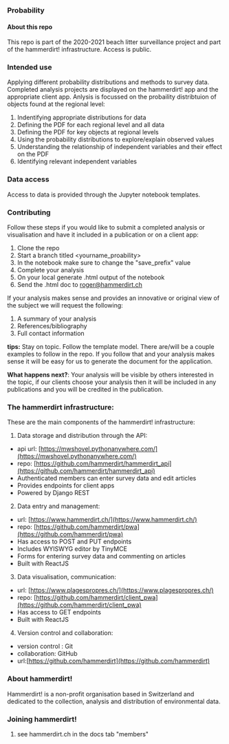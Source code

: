 ### Probability

#### About this repo

This repo is part of the 2020-2021 beach litter surveillance project and part of the hammerdirt! infrastructure. Access is  public.

### Intended use

Applying different probability distributions and methods to survey data. Completed analysis projects are displayed on the hammerdirt! app and the appropriate client app. Anlysis is focussed on the probaility distribtuion of objects found at the regional level:

1. Indentifying appropriate distributions for data
2. Defining the PDF for each regional level and all data
3. Defining the PDF for key objects at regional levels
4. Using the probability distributions to explore/explain observed values
5. Understanding the relationship of independent variables and their effect on the PDF
6. Identifying relevant independent variables

### Data access

Access to data is provided through the Jupyter notebook templates.

### Contributing

Follow these steps if you would like to submit a completed analysis or visualisation and have it included in a publication or on a client app:

1. Clone the repo
2. Start a branch titled <yourname_proability>
3. In the notebook make sure to change the "save_prefix" value
4. Complete your analysis 
5. On your local generate .html output of the notebook
6. Send the .html doc to roger@hammerdirt.ch

If your analysis makes sense and provides an innovative or original view of the subject we will request the following:

1. A summary of your analysis
2. References/bibliography 
3. Full contact information 

__tips:__ Stay on topic. Follow the template model. There are/will be a couple examples to follow in the repo. If you follow that and your analysis makes sense it will be easy for us to generate the document for the application.

__What happens next?__: Your analysis will be visible by others interested in the topic, if our clients choose your analysis then it will be included in any publications and you will be credited in the publication.

### The hammerdirt infrastructure:

These are the main components of the hammerdirt! infrastructure:

1. Data storage and distribution through the API:
  * api url: [https://mwshovel.pythonanywhere.com/](https://mwshovel.pythonanywhere.com/)
  * repo: [https://github.com/hammerdirt/hammerdirt_api](https://github.com/hammerdirt/hammerdirt_api)
  * Authenticated members can enter survey data and edit articles
  * Provides endpoints for client apps
  * Powered by Django REST
2. Data entry and management:
  * url: [https://www.hammerdirt.ch/](https://www.hammerdirt.ch/)
  * repo: [https://github.com/hammerdirt/pwa](https://github.com/hammerdirt/pwa)
  * Has access to POST and PUT endpoints
  * Includes WYISWYG editor by TinyMCE
  * Forms for entering survey data and commenting on articles
  * Built with ReactJS
3. Data visualisation, communication:
  * url: [https://www.plagespropres.ch/](https://www.plagespropres.ch/)
  * repo: [https://github.com/hammerdirt/client_pwa](https://github.com/hammerdirt/client_pwa)
  * Has access to GET endpoints
  * Built with ReactJS
4. Version control and collaboration:
  * version control : Git
  * collaboration: GitHub
  * url:[https://github.com/hammerdirt](https://github.com/hammerdirt) 


### About hammerdirt!

Hammerdirt! is a non-profit organisation based in Switzerland and dedicated to the collection, analysis and distribution of environmental data.

### Joining hammerdirt!

1. see hammerdirt.ch in the docs tab "members"
